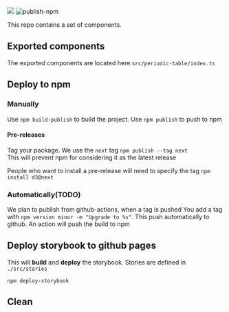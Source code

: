 ![](https://github.com/chabb/material-react/workflows/jest_tests/badge.svg)
![publish-npm](https://github.com/materialsproject/mp-react-components/workflows/publish-npm/badge.svg)


This repo contains a set of components.

## Exported components

The exported components are located here:`src/periodic-table/index.ts`

## Deploy to npm

### Manually

Use `npm build-publish` to build the project.
Use `npm publish` to push to npm

#### Pre-releases

Tag your package. We use the `next` tag
`npm publish --tag next`  
This will prevent npm for considering it as the latest release

People who want to install a pre-release will need to specify the tag
`npm install d3@next`


### Automatically(TODO)

We plan to publish from github-actions, when a tag is pushed
You add a tag with `npm version minor -m "Upgrade to %s"`. This push automatically
to github. An action will push the build to npm

## Deploy storybook to github pages

This will **build** and **deploy** the storybook.
Stories are defined in `./src/stories`

```
npm deploy-storybook
```

## Clean 
